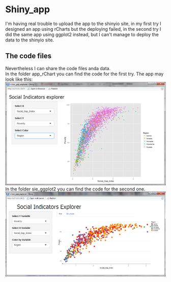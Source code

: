 # Shiny_app  
I'm having real trouble to upload the app to the shinyio site, in my first try I designed an app using rCharts but the deploying  failed, in the second try I did the same app using ggplot2 instead, but I can't manage to deploy the data to the shinyio site.  
## The code files  
Nevertheless I can share the code files anda data.  
In the folder app_rChart you can find the code for the first try. 
The app may look like this: 
![sie_ggplot2](figures/sie_ggplot2.png) 
In the folder sie_ggplot2 you can find the code for the second one. 
![sie_rCharts](figures/sie_rCharts.png) 
